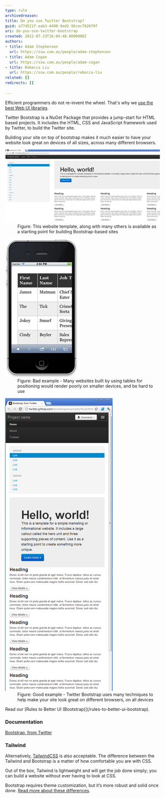```yaml
---
type: rule
archivedreason: 
title: Do you use Twitter Bootstrap?
guid: a77d521f-eab3-4490-9ed2-95cec7026f9f
uri: do-you-use-twitter-bootstrap
created: 2012-07-23T16:04:48.0000000Z
authors:
- title: Adam Stephensen
  url: https://ssw.com.au/people/adam-stephensen
- title: Adam Cogan
  url: https://ssw.com.au/people/adam-cogan
- title: Rebecca Liu
  url: https://ssw.com.au/people/rebecca-liu
related: []
redirects: []

---
```


Efficient programmers do not re-invent the wheel. That's why we [use the best Web UI libraries](/_layouts/15/FIXUPREDIRECT.ASPX?WebId=3dfc0e07-e23a-4cbb-aac2-e778b71166a2&TermSetId=07da3ddf-0924-4cd2-a6d4-a4809ae20160&TermId=5af9a4e4-31fc-405a-942e-401e74ea347a).

Twitter Bootstrap is a NuGet Package that provides a jump-start for HTML based projects. It includes the HTML, CSS and JavaScript framework used by Twitter, to build the Twitter site.

<!--endintro-->

Building your site on top of bootstrap makes it much easier to have your website look great on devices of all sizes, across many different browsers.
<dl class="image"><dt><img class="ms-rteCustom-ImageArea" alt="Bootstrap" src="bootstrap-1.jpg"></dt><dd>Figure: This website template, along with many others is available as a starting point for building Bootstrap-based sites</dd></dl><dl class="badImage"><dt><img class="ms-rteCustom-ImageArea" alt="Bootstrap" src="iphonenonresponsive.png" style="width:242px;"></dt><dd>Figure: Bad example - Many websites built by using tables for positioning would render poorly on smaller devices, and be hard to use</dd></dl><dl class="goodImage"><dt><img class="ms-rteCustom-ImageArea" alt="Bootstrap" src="bootstrap-3.jpg"></dt><dd>Figure: Good example - Twitter Bootstrap uses many techniques to help make your site look great on different browsers, on all devices</dd></dl>
Read our [Rules to Better UI (Bootstrap)](/rules-to-better-ui-bootstrap).

### Documentation

[Bootstrap, from Twitter](https://github.com/twbs/bootstrap)

### Tailwind


Alternatively, [TailwindCSS](https://tailwindcss.com/) is also acceptable. The difference between the Tailwind and Bootstrap is a matter of how comfortable you are with CSS.

Out of the box, Tailwind is lightweight and will get the job done simply; you can build a website without ever having to look at CSS.

Bootstrap requires theme customization, but it’s more robust and solid once done. [Read more about these differences](https://themesberg.com/blog/design/tailwind-css-vs-bootstrap).
